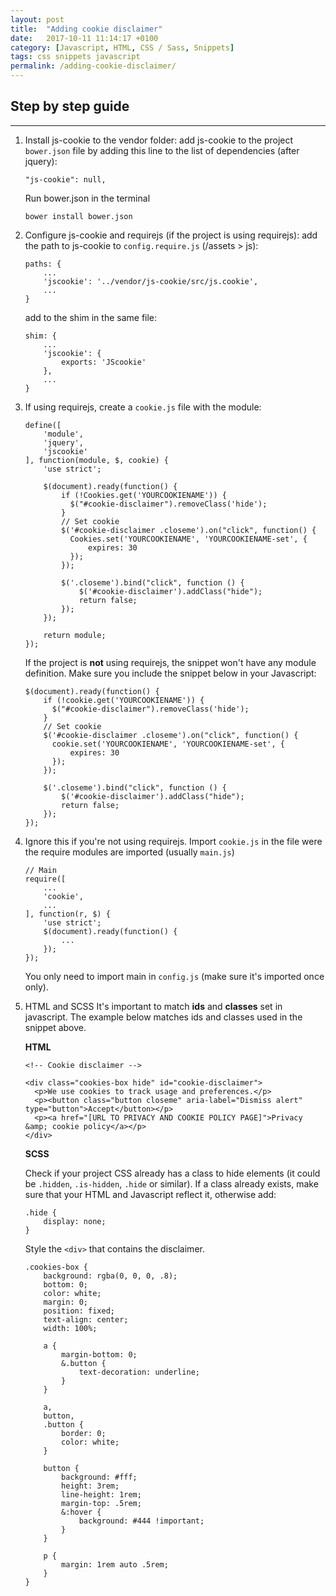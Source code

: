 ```yaml
---
layout: post
title:  "Adding cookie disclaimer"
date:   2017-10-11 11:14:17 +0100
category: [Javascript, HTML, CSS / Sass, Snippets]
tags: css snippets javascript
permalink: /adding-cookie-disclaimer/
---
```


## Step by step guide
---

1. Install js-cookie to the vendor folder: add js-cookie to the project `bower.json` file by adding this line to the list of dependencies (after jquery):
    
    ```
    "js-cookie": null,
    ```

    Run bower.json in the terminal

    ```
    bower install bower.json
    ```

2. Configure js-cookie and requirejs (if the project is using requirejs): add the path to js-cookie to `config.require.js` (/assets > js):

    ```
    paths: {
        ...
        'jscookie': '../vendor/js-cookie/src/js.cookie',
        ...
    }
    ```
    add to the shim in the same file:
    ```
    shim: {
        ...
        'jscookie': {
            exports: 'JScookie'
        },
        ...
    }
    ```

3. If using requirejs, create a `cookie.js` file with the module:

    ```
    define([
        'module',
        'jquery',
        'jscookie'
    ], function(module, $, cookie) {
        'use strict';

        $(document).ready(function() {
            if (!Cookies.get('YOURCOOKIENAME')) {
              $("#cookie-disclaimer").removeClass('hide');
            }
            // Set cookie
            $('#cookie-disclaimer .closeme').on("click", function() {
              Cookies.set('YOURCOOKIENAME', 'YOURCOOKIENAME-set', {
                  expires: 30
              });
            });

            $('.closeme').bind("click", function () {
                $('#cookie-disclaimer').addClass("hide");
                return false;
            });
        });

        return module;
    });
    ```

    If the project is **not** using requirejs, the snippet won't have any module definition. Make sure you include the snippet below in your Javascript:

    ```
    $(document).ready(function() {
        if (!cookie.get('YOURCOOKIENAME')) {
          $("#cookie-disclaimer").removeClass('hide');
        }
        // Set cookie
        $('#cookie-disclaimer .closeme').on("click", function() {
          cookie.set('YOURCOOKIENAME', 'YOURCOOKIENAME-set', {
              expires: 30
          });
        });

        $('.closeme').bind("click", function () {
            $('#cookie-disclaimer').addClass("hide");
            return false;
        });
    });
    ```

4. Ignore this if you're not using requirejs.
    Import `cookie.js` in the file were the require modules are imported (usually `main.js`)

    ```
    // Main
    require([
        ...
        'cookie',
        ...
    ], function(r, $) {
        'use strict';
        $(document).ready(function() {
            ...
        });
    });
    ```
    You only need to import main in `config.js` (make sure it's imported once only).

5. HTML and SCSS
    It's important to match **ids** and **classes** set in javascript. The example below matches ids and classes used in the snippet above.

    **HTML**


    ```
    <!-- Cookie disclaimer -->
    
    <div class="cookies-box hide" id="cookie-disclaimer">
      <p>We use cookies to track usage and preferences.</p>
      <p><button class="button closeme" aria-label="Dismiss alert" type="button">Accept</button></p>
      <p><a href="[URL TO PRIVACY AND COOKIE POLICY PAGE]">Privacy &amp; cookie policy</a></p>
    </div>
    ```

    **SCSS**


    Check if your project CSS already has a class to hide elements (it could be `.hidden`, `.is-hidden`, `.hide` or similar).
    If a class already exists, make sure that your HTML and Javascript reflect it, otherwise add:


    ```
    .hide {
        display: none;
    }
    ```


    Style the `<div>` that contains the disclaimer.


    ```
    .cookies-box {
        background: rgba(0, 0, 0, .8);
        bottom: 0;
        color: white;
        margin: 0;
        position: fixed;
        text-align: center;
        width: 100%;
        
        a {
            margin-bottom: 0;
            &.button {
                text-decoration: underline;
            }
        }
        
        a,
        button,
        .button {
            border: 0;
            color: white;
        }
        
        button {
            background: #fff;
            height: 3rem;
            line-height: 1rem;
            margin-top: .5rem;
            &:hover {
                background: #444 !important;
            }
        }
        
        p {
            margin: 1rem auto .5rem;
        }
    }
    ```

